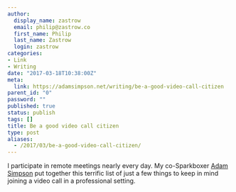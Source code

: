 ```yaml
---
author:
  display_name: zastrow
  email: philip@zastrow.co
  first_name: Philip
  last_name: Zastrow
  login: zastrow
categories:
- Link
- Writing
date: "2017-03-18T10:38:00Z"
meta:
  link: https://adamsimpson.net/writing/be-a-good-video-call-citizen
parent_id: "0"
password: ""
published: true
status: publish
tags: []
title: Be a good video call citizen
type: post
aliases:
  - /2017/03/be-a-good-video-call-citizen/
---
```

<p>I participate in remote meetings nearly every day. My co-Sparkboxer <a href="https://twitter.com/a_simpson">Adam Simpson</a> put together this terrific list of just a few things to keep in mind joining a video call in a professional setting.</p>

